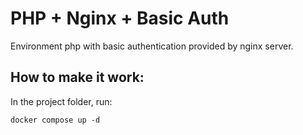 # PHP + Nginx + Basic Auth

Environment php with basic authentication provided by nginx server.

## How to make it work:

In the project folder, run:
```
docker compose up -d
```
